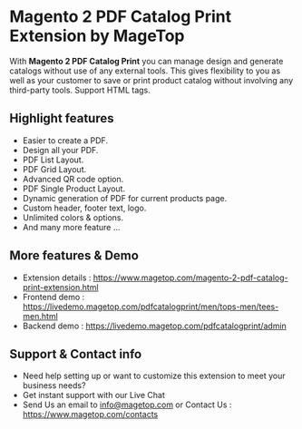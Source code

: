 # Magento 2 PDF Catalog Print Extension by MageTop

With **Magento 2 PDF Catalog Print** you can manage design and generate catalogs without use of any external tools. This gives flexibility to you as well as your customer to save or print product catalog without involving any third-party tools. Support HTML tags.

## Highlight features

- Easier to create a PDF.
- Design all your PDF.
- PDF List Layout.
- PDF Grid Layout.
- Advanced QR code option.
- PDF Single Product Layout.
- Dynamic generation of PDF for current products page.
- Custom header, footer text, logo.
- Unlimited colors & options.
- And many more feature ...

## More features & Demo

- Extension details : https://www.magetop.com/magento-2-pdf-catalog-print-extension.html
- Frontend demo : https://livedemo.magetop.com/pdfcatalogprint/men/tops-men/tees-men.html
- Backend demo : https://livedemo.magetop.com/pdfcatalogprint/admin

## Support & Contact info

- Need help setting up or want to customize this extension to meet your business needs? 
- Get instant support with our Live Chat
- Send Us an email to info@magetop.com or Contact Us : https://www.magetop.com/contacts
